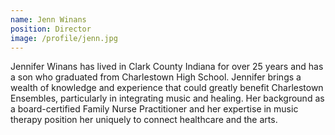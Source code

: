```yaml
---
name: Jenn Winans
position: Director
image: /profile/jenn.jpg
---
```


Jennifer Winans has lived in Clark County Indiana for over 25 years and has a son who graduated from Charlestown High School. Jennifer brings a wealth of knowledge and experience that could greatly benefit Charlestown Ensembles, particularly in integrating music and healing. Her background as a board-certified Family Nurse Practitioner and her expertise in music therapy position her uniquely to connect healthcare and the arts.
